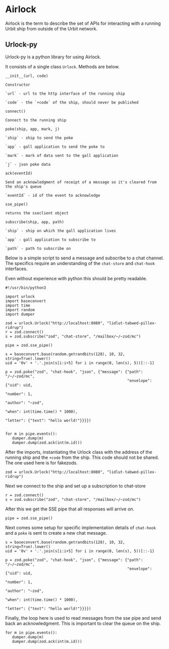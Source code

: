 # Airlock

Airlock is the term to describe the set of APIs for interacting with a running Urbit ship from outside of the Urbit network.

## Urlock-py

Urlock-py is a python library for using Airlock.

It consists of a single class `Urlock`. Methods are below.

`__init__(url, code)`

    Constructor

    `url` - url to the http interface of the running ship

    `code` - the `+code` of the ship, should never be published


`connect()`

    Connect to the running ship


`poke(ship, app, mark, j)`

    `ship` - ship to send the poke

    `app` - gall application to send the poke to

    `mark` - mark of data sent to the gall application

    `j` - json poke data


`ack(eventId)`

    Send an acknowledgment of receipt of a message so it's cleared from the ship's queue 

    `eventId` - id of the event to acknowledge


`sse_pipe()`

    returns the sseclient object


`subscribe(ship, app, path)`

    `ship` - ship on which the gall application lives

    `app` - gall application to subscribe to

    `path` - path to subscribe on


Below is a simple script to send a message and subscribe to a chat channel. The specifics require an understanding of the `chat-store` and `chat-hook` interfaces.

Even without experience with python this should be pretty readable. 

```
#!/usr/bin/python3

import urlock
import baseconvert
import time
import random
import dumper

zod = urlock.Urlock("http://localhost:8080", "lidlut-tabwed-pillex-ridrup")
r = zod.connect()
s = zod.subscribe("zod", "chat-store", "/mailbox/~/~zod/mc")

pipe = zod.sse_pipe()

s = baseconvert.base(random.getrandbits(128), 10, 32, string=True).lower()
uid = '0v' + '.'.join(s[i:i+5] for i in range(0, len(s), 5))[::-1]

p = zod.poke("zod", "chat-hook", "json", {"message": {"path": "/~/~zod/mc",
                                                      "envelope": {"uid": uid,
                                                                   "number": 1,
                                                                   "author": "~zod",
                                                                   "when": int(time.time() * 1000),
                                                                   "letter": {"text": "hello world!"}}}})


for m in pipe.events():
   dumper.dump(m)
   dumper.dump(zod.ack(int(m.id)))
```

After the imports, instantiating the Urlock class with the address of the running ship and the `+code` from the ship. This code should not be shared. The one used here is for fakezods.

```
zod = urlock.Urlock("http://localhost:8080", "lidlut-tabwed-pillex-ridrup")
```

Next we connect to the ship and set up a subscription to chat-store

```
r = zod.connect()
s = zod.subscribe("zod", "chat-store", "/mailbox/~/~zod/mc")
```

After this we get the SSE pipe that all responses will arrive on.

```
pipe = zod.sse_pipe()
```

Next comes some setup for specific implementation details of `chat-hook` and a `poke` is sent to create a new chat message.

```
s = baseconvert.base(random.getrandbits(128), 10, 32, string=True).lower()
uid = '0v' + '.'.join(s[i:i+5] for i in range(0, len(s), 5))[::-1]

p = zod.poke("zod", "chat-hook", "json", {"message": {"path": "/~/~zod/mc",
                                                      "envelope": {"uid": uid,
                                                                   "number": 1,
                                                                   "author": "~zod",
                                                                   "when": int(time.time() * 1000),
                                                                   "letter": {"text": "hello world!"}}}})
```

Finally, the loop here is used to read messages from the sse pipe and send back an acknowledgment. This is important to clear the queue on the ship.

```
for m in pipe.events():
   dumper.dump(m)
   dumper.dump(zod.ack(int(m.id)))
```